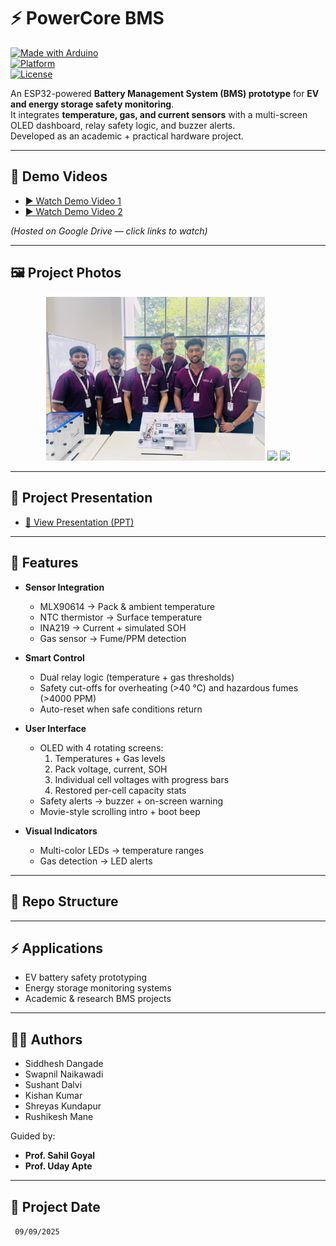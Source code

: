 # ⚡ PowerCore BMS

[![Made with Arduino](https://img.shields.io/badge/Made%20with-Arduino-blue?logo=arduino)](https://www.arduino.cc/)  
[![Platform](https://img.shields.io/badge/Platform-ESP32-orange?logo=espressif)](https://www.espressif.com/)  
[![License](https://img.shields.io/badge/License-MIT-green.svg)](LICENSE)  

An ESP32-powered **Battery Management System (BMS) prototype** for **EV and energy storage safety monitoring**.  
It integrates **temperature, gas, and current sensors** with a multi-screen OLED dashboard, relay safety logic, and buzzer alerts.  
Developed as an academic + practical hardware project.

---

## 🎥 Demo Videos
- [▶️ Watch Demo Video 1](https://drive.google.com/file/d/1IXptzPIsLpXgdGexhmpmoqSfk5SGxDSW/view?usp=drive_link)  
- [▶️ Watch Demo Video 2](https://drive.google.com/file/d/1eXrK253PXBS8xrBsJ-vRTsRqrHc911hD/view?usp=drive_link)

*(Hosted on Google Drive — click links to watch)*

---

## 🖼️ Project Photos
<p align="center">
  <img src="https://github.com/sidortal/OBB-Expansion/blob/main/WhatsApp%20Image%202025-09-26%20at%2012.28.06_1e314fae.jpg" width="350">
  <img src="https://drive.google.com/file/d/1EKDHQS_w_Zt0m6lvbIdf2jfPhjnDum8q/view?usp=drive_link" width="350">
  <img src="https://drive.google.com/file/d/1lbuxYLbKJwxDPGmoq-CzddW8A3yhKGf1/view?usp=drive_link" width="350">
</p>

---

## 📑 Project Presentation
- [📂 View Presentation (PPT)](https://docs.google.com/presentation/d/1bvNAJ2W0TkVCBMyxPtJjyX1ubfwUfUWg/edit?usp=drive_link&ouid=102921229719269680219&rtpof=true&sd=true)

---

## 🚀 Features
- **Sensor Integration**
  - MLX90614 → Pack & ambient temperature  
  - NTC thermistor → Surface temperature  
  - INA219 → Current + simulated SOH  
  - Gas sensor → Fume/PPM detection  

- **Smart Control**
  - Dual relay logic (temperature + gas thresholds)  
  - Safety cut-offs for overheating (>40 °C) and hazardous fumes (>4000 PPM)  
  - Auto-reset when safe conditions return  

- **User Interface**
  - OLED with 4 rotating screens:  
    1. Temperatures + Gas levels  
    2. Pack voltage, current, SOH  
    3. Individual cell voltages with progress bars  
    4. Restored per-cell capacity stats  
  - Safety alerts → buzzer + on-screen warning  
  - Movie-style scrolling intro + boot beep  

- **Visual Indicators**
  - Multi-color LEDs → temperature ranges  
  - Gas detection → LED alerts  

---

## 📂 Repo Structure

---

## ⚡ Applications
- EV battery safety prototyping  
- Energy storage monitoring systems  
- Academic & research BMS projects  

---

## 👨‍💻 Authors
- Siddhesh Dangade  
- Swapnil Naikawadi  
- Sushant Dalvi  
- Kishan Kumar  
- Shreyas Kundapur  
- Rushikesh Mane  

Guided by:  
- **Prof. Sahil Goyal**  
- **Prof. Uday Apte**  

---

## 📅 Project Date
` 09/09/2025`
